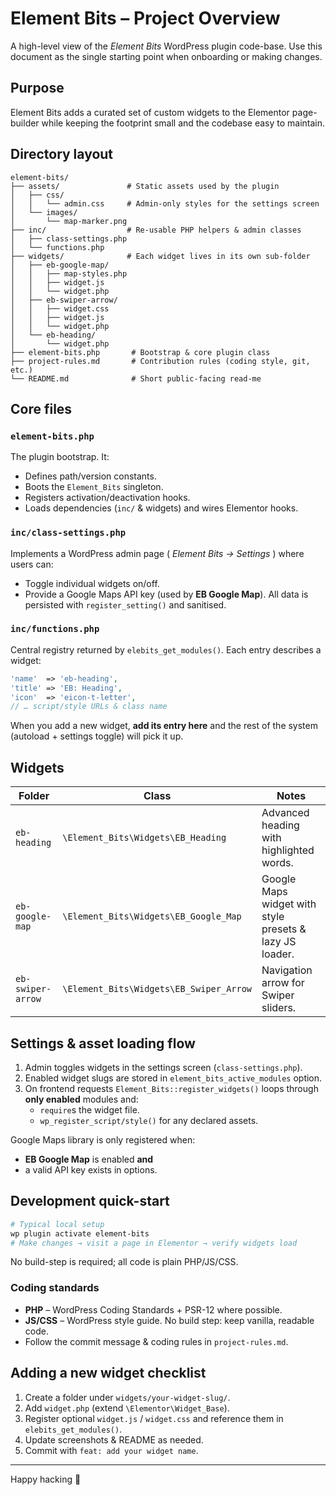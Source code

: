 # Element Bits – Project Overview

A high-level view of the *Element Bits* WordPress plugin code-base. Use this document as the single starting point when onboarding or making changes.

## Purpose
Element Bits adds a curated set of custom widgets to the Elementor page-builder while keeping the footprint small and the codebase easy to maintain.

## Directory layout
```text
element-bits/
├── assets/               # Static assets used by the plugin
│   ├── css/
│   │   └── admin.css     # Admin-only styles for the settings screen
│   └── images/
│       └── map-marker.png
├── inc/                  # Re-usable PHP helpers & admin classes
│   ├── class-settings.php
│   └── functions.php
├── widgets/              # Each widget lives in its own sub-folder
│   ├── eb-google-map/
│   │   ├── map-styles.php
│   │   ├── widget.js
│   │   └── widget.php
│   ├── eb-swiper-arrow/
│   │   ├── widget.css
│   │   ├── widget.js
│   │   └── widget.php
│   └── eb-heading/
│       └── widget.php
├── element-bits.php       # Bootstrap & core plugin class
├── project-rules.md       # Contribution rules (coding style, git, etc.)
└── README.md              # Short public-facing read-me
```

## Core files
### `element-bits.php`
The plugin bootstrap. It:
* Defines path/version constants.
* Boots the `Element_Bits` singleton.
* Registers activation/deactivation hooks.
* Loads dependencies (`inc/` & widgets) and wires Elementor hooks.

### `inc/class-settings.php`
Implements a WordPress admin page ( *Element Bits → Settings* ) where users can:
* Toggle individual widgets on/off.
* Provide a Google Maps API key (used by **EB Google Map**).
All data is persisted with `register_setting()` and sanitised.

### `inc/functions.php`
Central registry returned by `elebits_get_modules()`. Each entry describes a widget:
```php
'name'  => 'eb-heading',
'title' => 'EB: Heading',
'icon'  => 'eicon-t-letter',
// … script/style URLs & class name
```
When you add a new widget, **add its entry here** and the rest of the system (autoload + settings toggle) will pick it up.

## Widgets
| Folder            | Class                                   | Notes |
|-------------------|-----------------------------------------|-------|
| `eb-heading`      | `\Element_Bits\Widgets\EB_Heading`     | Advanced heading with highlighted words. |
| `eb-google-map`   | `\Element_Bits\Widgets\EB_Google_Map` | Google Maps widget with style presets & lazy JS loader. |
| `eb-swiper-arrow` | `\Element_Bits\Widgets\EB_Swiper_Arrow` | Navigation arrow for Swiper sliders. |

## Settings & asset loading flow
1. Admin toggles widgets in the settings screen (`class-settings.php`).
2. Enabled widget slugs are stored in `element_bits_active_modules` option.
3. On frontend requests `Element_Bits::register_widgets()` loops through **only enabled** modules and:
   * `require`s the widget file.
   * `wp_register_script/style()` for any declared assets.

Google Maps library is only registered when:
* **EB Google Map** is enabled **and**
* a valid API key exists in options.

## Development quick-start
```bash
# Typical local setup
wp plugin activate element-bits
# Make changes → visit a page in Elementor → verify widgets load
```
No build-step is required; all code is plain PHP/JS/CSS.

### Coding standards
* **PHP** – WordPress Coding Standards + PSR-12 where possible.
* **JS/CSS** – WordPress style guide. No build step: keep vanilla, readable code.
* Follow the commit message & coding rules in `project-rules.md`.

## Adding a new widget checklist
1. Create a folder under `widgets/your-widget-slug/`.
2. Add `widget.php` (extend `\Elementor\Widget_Base`).
3. Register optional `widget.js` / `widget.css` and reference them in `elebits_get_modules()`.
4. Update screenshots & README as needed.
5. Commit with `feat: add your widget name`.

---
Happy hacking :rocket:

